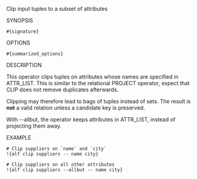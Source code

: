 
Clip input tuples to a subset of attributes

SYNOPSIS

    #{signature}

OPTIONS

    #{summarized_options}

DESCRIPTION

This operator clips tuples on attributes whose names are specified in 
ATTR_LIST. This is similar to the relational PROJECT operator, expect
that CLIP does not remove duplicates afterwards.

Clipping may therefore lead to bags of tuples instead of sets. The result
is **not** a valid relation unless a candidate key is preserved.

With --allbut, the operator keeps attributes in ATTR_LIST, instead of 
projecting them away. 

EXAMPLE

    # Clip suppliers on `name` and `city`
    !{alf clip suppliers -- name city}

    # Clip suppliers on all other attributes
    !{alf clip suppliers --allbut -- name city}

